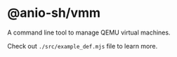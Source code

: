 # @anio-sh/vmm

A command line tool to manage QEMU virtual machines.

Check out `./src/example_def.mjs` file to learn more.
